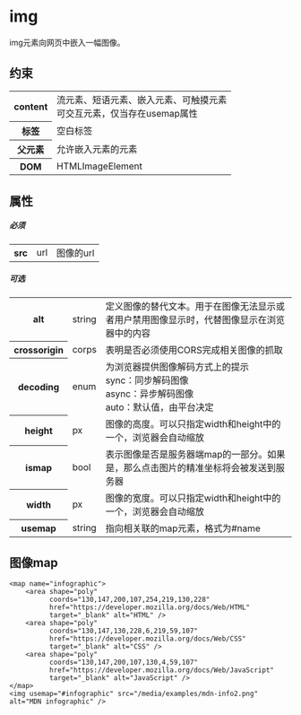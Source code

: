 # img

img元素向网页中嵌入一幅图像。

## 约束

<table>
<tr>
    <th>content</th>
    <td>流元素、短语元素、嵌入元素、可触摸元素<br/>可交互元素，仅当存在usemap属性</td>
</tr>
<tr>
    <th>标签</th>
    <td>空白标签</td>
</tr>
<tr>
    <th>父元素</th>
    <td>允许嵌入元素的元素</td>
</tr>
<tr>
    <th>DOM</th>
    <td>HTMLImageElement</td>
</tr>
</table>

## 属性

##### 必须

<table>
    <tr>
		<th>src</th>
		<td>url</td>
		<td>图像的url</td>
	</tr>
</table>

##### 可选

<table>
    <tr>
		<th>alt</th>
		<td>string</td>
		<td>定义图像的替代文本。用于在图像无法显示或者用户禁用图像显示时，代替图像显示在浏览器中的内容</td>
	</tr>
    <tr>
		<th>crossorigin</th>
		<td>corps</td>
		<td>表明是否必须使用CORS完成相关图像的抓取</td>
	</tr>
    <tr>
		<th>decoding</th>
		<td>enum</td>
		<td>为浏览器提供图像解码方式上的提示
		<br/>sync：同步解码图像
		<br/>async：异步解码图像
		<br/>auto：默认值，由平台决定</td>
	</tr>
    <tr>
		<th>height</th>
		<td>px</td>
		<td>图像的高度。可以只指定width和height中的一个，浏览器会自动缩放</td>
	</tr>
    <tr>
		<th>ismap</th>
		<td>bool</td>
		<td>表示图像是否是服务器端map的一部分。如果是，那么点击图片的精准坐标将会被发送到服务器</td>
	</tr>
    <tr>
		<th>width</th>
		<td>px</td>
		<td>图像的宽度。可以只指定width和height中的一个，浏览器会自动缩放</td>
	</tr>
    <tr>
		<th>usemap</th>
		<td>string</td>
		<td>指向相关联的map元素，格式为#name</td>
	</tr>
</table>

## 图像map

```
<map name="infographic">
    <area shape="poly" 
          coords="130,147,200,107,254,219,130,228"
          href="https://developer.mozilla.org/docs/Web/HTML"
          target="_blank" alt="HTML" />
    <area shape="poly" 
          coords="130,147,130,228,6,219,59,107"
          href="https://developer.mozilla.org/docs/Web/CSS"
          target="_blank" alt="CSS" />
    <area shape="poly" 
          coords="130,147,200,107,130,4,59,107"
          href="https://developer.mozilla.org/docs/Web/JavaScript"
          target="_blank" alt="JavaScript" />
</map>
<img usemap="#infographic" src="/media/examples/mdn-info2.png" alt="MDN infographic" />
```